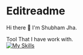 # Editreadme
Hi there 👋
I'm Shubham Jha.


Tool That I have work with.<br>
[![My Skills](https://skillicons.dev/icons?i=js,html,css,c,cpp,py,vscode)](https://skillicons.dev)
